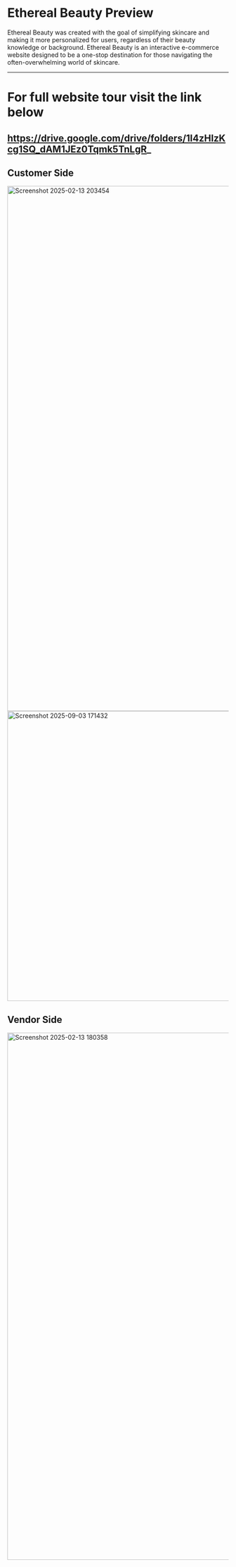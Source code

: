 # Ethereal Beauty Preview

Ethereal Beauty was created with the goal of simplifying skincare and making it more personalized for users, regardless of their beauty knowledge or background. Ethereal Beauty is an interactive e-commerce website designed to be a one-stop destination for those navigating the often-overwhelming world of skincare.

---
# For full website tour visit the link below

https://drive.google.com/drive/folders/1I4zHIzKcg1SQ_dAM1JEz0Tqmk5TnLgR_
---
## Customer Side
<img width="1897" height="1195" alt="Screenshot 2025-02-13 203454" src="https://github.com/user-attachments/assets/fa238c26-071e-4062-892f-183d804fbb30" />

<img width="1045" height="660" alt="Screenshot 2025-09-03 171432" src="https://github.com/user-attachments/assets/5084fe71-dbaf-4d94-a979-5884705651fe" />

## Vendor Side
<img width="1920" height="1200" alt="Screenshot 2025-02-13 180358" src="https://github.com/user-attachments/assets/86d3c6a4-c3b6-44a8-938c-2683ac744de8" />



